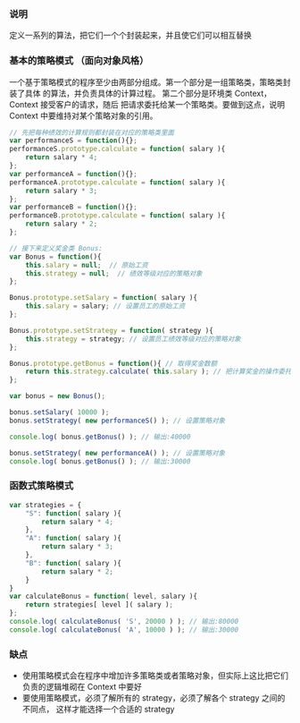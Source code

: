 ### 说明
定义一系列的算法，把它们一个个封装起来，并且使它们可以相互替换

### 基本的策略模式 （面向对象风格）
一个基于策略模式的程序至少由两部分组成。第一个部分是一组策略类，策略类封装了具体 的算法，并负责具体的计算过程。 第二个部分是环境类 Context，Context 接受客户的请求，随后 把请求委托给某一个策略类。要做到这点，说明 Context 中要维持对某个策略对象的引用。

```js
// 先把每种绩效的计算规则都封装在对应的策略类里面
var performanceS = function(){};
performanceS.prototype.calculate = function( salary ){     
    return salary * 4;
};
var performanceA = function(){};
performanceA.prototype.calculate = function( salary ){     
    return salary * 3;
};
var performanceB = function(){};
performanceB.prototype.calculate = function( salary ){     
    return salary * 2;
};

// 接下来定义奖金类 Bonus:
var Bonus = function(){
    this.salary = null;  // 原始工资
    this.strategy = null;  // 绩效等级对应的策略对象
};

Bonus.prototype.setSalary = function( salary ){  
    this.salary = salary; // 设置员工的原始工资
};

Bonus.prototype.setStrategy = function( strategy ){
    this.strategy = strategy; // 设置员工绩效等级对应的策略对象
};

Bonus.prototype.getBonus = function(){ // 取得奖金数额
    return this.strategy.calculate( this.salary ); // 把计算奖金的操作委托给对应的策略对象
};

var bonus = new Bonus();

bonus.setSalary( 10000 );
bonus.setStrategy( new performanceS() ); // 设置策略对象

console.log( bonus.getBonus() ); // 输出:40000

bonus.setStrategy( new performanceA() ); // 设置策略对象
console.log( bonus.getBonus() ); // 输出:30000
```

### 函数式策略模式
```js
var strategies = {
    "S": function( salary ){
        return salary * 4;
    },
    "A": function( salary ){
        return salary * 3;
    },
    "B": function( salary ){
        return salary * 2;
    }
}
var calculateBonus = function( level, salary ){
    return strategies[ level ]( salary );
};
console.log( calculateBonus( 'S', 20000 ) ); // 输出:80000
console.log( calculateBonus( 'A', 10000 ) ); // 输出:30000

```

### 缺点
- 使用策略模式会在程序中增加许多策略类或者策略对象，但实际上这比把它们负责的逻辑堆砌在 Context 中要好
- 要使用策略模式，必须了解所有的 strategy，必须了解各个 strategy 之间的不同点， 这样才能选择一个合适的 strategy
